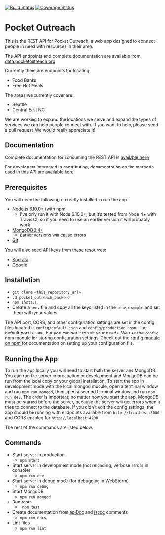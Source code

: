 [![Build Status](https://travis-ci.org/clcuevas/pocket_outreach_backend.svg?branch=master)](https://travis-ci.org/clcuevas/pocket_outreach_backend)
[![Coverage Status](https://coveralls.io/repos/github/clcuevas/pocket_outreach_backend/badge.svg)](https://coveralls.io/github/clcuevas/pocket_outreach_backend)

# Pocket Outreach

This is the REST API for Pocket Outreach, a web app designed to connect people in need with resources in their area. 

The API endpoints and complete documentation are available from [data.pocketoutreach.org](https://data.pocketoutreach.org/)

Currently there are endpoints for locating:

- Food Banks
- Free Hot Meals

The areas we currently cover are:

 - Seattle
 - Central East NC
 
We are working to expand the locations we serve and expand the types of services we can help people connect with. If you want to help, please send a pull request. We would really appreciate it!

## Documentation

Complete documentation for consuming the REST API is [available here](https://rawgit.com/clcuevas/pocket_outreach_backend/master/doc/index.html#api-food_banks-get) 

For developers interested in contributing, documentation on the methods used in this API are [available here](https://rawgit.com/clcuevas/pocket_outreach_backend/master/out/index.html)
 
 ## Prerequisites
 
 You will need the following correctly installed to run the app
 
- [Node.js 6.10.0+](https://nodejs.org/en/download/) (with npm)
  - I've only run it with Node 6.10.0+, but it's tested from Node 4+ with Travis CI, so if you need to use an earlier version it will probably work
- [MongoDB 3.4+](https://docs.mongodb.com/manual/installation/) 
  - Earlier versions will cause errors
- [Git](https://git-scm.com/)

You will also need API keys from these resources:

- [Socrata](https://dev.socrata.com/)
- [Google](https://developers.google.com/maps/documentation/geocoding/get-api-key)

## Installation

- `git clone <this_repository_url>`
- `cd pocket_outreach_backend`
- `npm install`
- Create a `.env` file and copy all the keys listed in the `.env.example` and set them with your values.

The API port, CORS, and other configuration settings are set in the config files located in `config/default.json` and `config/production.json`. The default port is `3000`, but you can set it to suit your needs. We use the `config` npm module for storing configuration settings. Check out the [config module on npm ](https://www.npmjs.com/package/config) for documentation on setting up your configuration file.

## Running the App

To run the app locally you will need to start both the server and MongoDB. You can run the server in production or development and MongoDB can be run from the local copy or your global installation. To start the app in development mode with the local mongod module, open a terminal window and run `npm run mongod`, then open a second terminal window and run `npm run dev`. The order is important; no matter how you start the app, MongoDB must be started before the server, because the server will get errors when it tries to connect to the database. If you didn't edit the config settings, the app should be running with endpoints available from `http://localhost:3000` and CORS enabled for `http://localhost:4200` 

The rest of the commands are listed below.

## Commands

- Start server in production
  - `npm start`
- Start server in development mode (hot reloading, verbose errors in console)
  - `npm run dev`
- Start server in debug mode (for debugging in WebStorm)
   - `npm run debug`
- Start MongoDB
  - `npm run mongod`
- Run tests
  - ` npm test`
- Create documentation from [apiDoc](http://apidocjs.com/) and [jsdoc](http://usejsdoc.org/index.html) comments
  - `npm run docs`
- Lint files
  - `npm run lint`  
